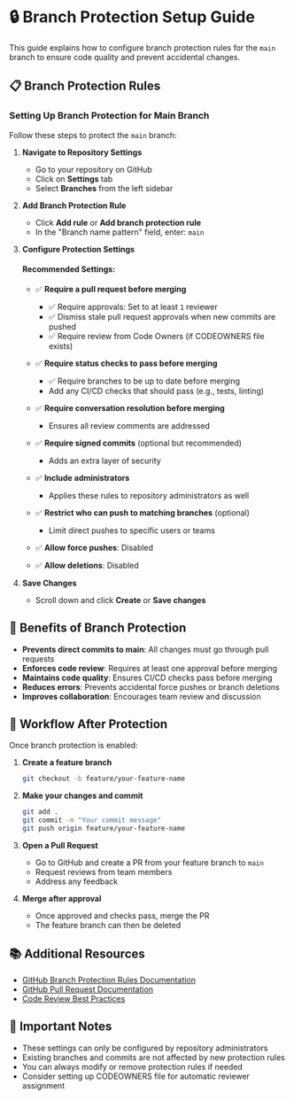 # 🔒 Branch Protection Setup Guide

This guide explains how to configure branch protection rules for the `main` branch to ensure code quality and prevent accidental changes.

## 📋 Branch Protection Rules

### Setting Up Branch Protection for Main Branch

Follow these steps to protect the `main` branch:

1. **Navigate to Repository Settings**
   - Go to your repository on GitHub
   - Click on **Settings** tab
   - Select **Branches** from the left sidebar

2. **Add Branch Protection Rule**
   - Click **Add rule** or **Add branch protection rule**
   - In the "Branch name pattern" field, enter: `main`

3. **Configure Protection Settings**

   #### Recommended Settings:

   - ✅ **Require a pull request before merging**
     - ✅ Require approvals: Set to at least `1` reviewer
     - ✅ Dismiss stale pull request approvals when new commits are pushed
     - ✅ Require review from Code Owners (if CODEOWNERS file exists)

   - ✅ **Require status checks to pass before merging**
     - ✅ Require branches to be up to date before merging
     - Add any CI/CD checks that should pass (e.g., tests, linting)

   - ✅ **Require conversation resolution before merging**
     - Ensures all review comments are addressed

   - ✅ **Require signed commits** (optional but recommended)
     - Adds an extra layer of security

   - ✅ **Include administrators**
     - Applies these rules to repository administrators as well

   - ✅ **Restrict who can push to matching branches** (optional)
     - Limit direct pushes to specific users or teams

   - ✅ **Allow force pushes**: Disabled
   - ✅ **Allow deletions**: Disabled

4. **Save Changes**
   - Scroll down and click **Create** or **Save changes**

## 🎯 Benefits of Branch Protection

- **Prevents direct commits to main**: All changes must go through pull requests
- **Enforces code review**: Requires at least one approval before merging
- **Maintains code quality**: Ensures CI/CD checks pass before merging
- **Reduces errors**: Prevents accidental force pushes or branch deletions
- **Improves collaboration**: Encourages team review and discussion

## 🔄 Workflow After Protection

Once branch protection is enabled:

1. **Create a feature branch**
   ```bash
   git checkout -b feature/your-feature-name
   ```

2. **Make your changes and commit**
   ```bash
   git add .
   git commit -m "Your commit message"
   git push origin feature/your-feature-name
   ```

3. **Open a Pull Request**
   - Go to GitHub and create a PR from your feature branch to `main`
   - Request reviews from team members
   - Address any feedback

4. **Merge after approval**
   - Once approved and checks pass, merge the PR
   - The feature branch can then be deleted

## 📚 Additional Resources

- [GitHub Branch Protection Rules Documentation](https://docs.github.com/en/repositories/configuring-branches-and-merges-in-your-repository/managing-protected-branches/about-protected-branches)
- [GitHub Pull Request Documentation](https://docs.github.com/en/pull-requests)
- [Code Review Best Practices](https://docs.github.com/en/pull-requests/collaborating-with-pull-requests/reviewing-changes-in-pull-requests/about-pull-request-reviews)

## 🚨 Important Notes

- These settings can only be configured by repository administrators
- Existing branches and commits are not affected by new protection rules
- You can always modify or remove protection rules if needed
- Consider setting up CODEOWNERS file for automatic reviewer assignment

